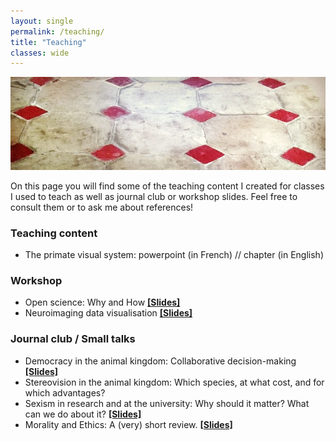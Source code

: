 ```yaml
---
layout: single
permalink: /teaching/
title: "Teaching"
classes: wide
---
```


<img src="/assets/images/Tiles_IG_cut.jpg" alt="Teaching"> 

On this page you will find some of the teaching content I created for classes I used to teach as well as journal club or workshop slides.
Feel free to consult them or to ask me about references!


### Teaching content
- The primate visual system: powerpoint (in French) // chapter (in English)

### Workshop
- Open science: Why and How <a href="/pdf/OSF_YSM18.pdf" target="_blank"><b>[Slides]</b></a>
- Neuroimaging data visualisation <a href="/pdf/YHB_ToulouseDataViz.pdf" target="_blank"><b>[Slides]</b></a>

### Journal club / Small talks
- Democracy in the animal kingdom: Collaborative decision-making <a href="/pdf/DemocracyAnimalKingdom.pdf" target="_blank"><b>[Slides]</b></a>
- Stereovision in the animal kingdom: Which species, at what cost, and for which advantages? 
- Sexism in research and at the university: Why should it matter? What can we do about it? <a href="/pdf/SexismInAcademia.pdf" target="_blank"><b>[Slides]</b></a>
- Morality and Ethics: A (very) short review. <a href="/pdf/MoralityEthicsReview.pdf" target="_blank"><b>[Slides]</b></a>
